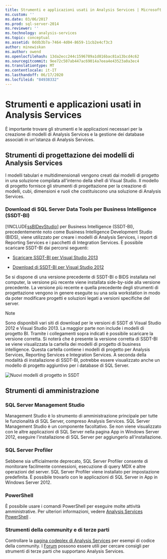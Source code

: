 ```yaml
---
title: Strumenti e applicazioni usati in Analysis Services | Microsoft Docs
ms.custom: ''
ms.date: 03/06/2017
ms.prod: sql-server-2014
ms.reviewer: ''
ms.technology: analysis-services
ms.topic: conceptual
ms.assetid: 0ddb3b7a-7464-4d04-8659-11cb2e4cf3c3
author: minewiskan
ms.author: owend
ms.openlocfilehash: 13da2ecc244c1596789a1d816bac81a13bcd4c62
ms.sourcegitcommit: 9ee72c507ab447ac69014a7eea4e43523a0a3ec4
ms.translationtype: MT
ms.contentlocale: it-IT
ms.lasthandoff: 06/17/2020
ms.locfileid: "84938332"
---
```

# <a name="tools-and-applications-used-in-analysis-services"></a>Strumenti e applicazioni usati in Analysis Services
  È importante trovare gli strumenti e le applicazioni necessari per la creazione di modelli di Analysis Services e la gestione dei database associati in un'istanza di Analysis Services.

## <a name="analysis-services-model-designers"></a>Strumenti di progettazione dei modelli di Analysis Services
 I modelli tabulari e multidimensionali vengono creati dai modelli di progetto in una soluzione compilata all'interno della shell di Visual Studio. Il modello di progetto fornisce gli strumenti di progettazione per la creazione di modelli, cubi, dimensioni e ruoli che costituiscono una soluzione di Analysis Services.

### <a name="download-sql-server-data-tools-for-business-intelligence-ssdt-bi"></a>Download di SQL Server Data Tools per Business Intelligence (SSDT-BI)
 [!INCLUDE[ssBIDevStudio](../includes/ssbidevstudio-md.md)] per Business Intelligence (SSDT-BI), precedentemente noto come Business Intelligence Development Studio (BIDS), viene utilizzato per creare i modelli di Analysis Services, i report di Reporting Services e i pacchetti di Integration Services. È possibile scaricare SSDT-BI dai percorsi seguenti:

-   [Scaricare SSDT-BI per Visual Studio 2013](https://go.microsoft.com/fwlink/p/?LinkId=396526)

-   [Download di SSDT-BI per Visual Studio 2012](https://go.microsoft.com/fwlink/p/?LinkID=273673)

 Se si dispone di una versione precedente di SSDT-BI o BIDS installata nel computer, la versione più recente viene installata side-by-side alla versione precedente. La versione più recente e quella precedente degli strumenti di progettazione vengono in genere eseguite su una sola workstation in modo da poter modificare progetti e soluzioni legati a versioni specifiche del server.

> [!NOTE]
>  Sono disponibili vari siti di download per le versioni di SSDT di Visual Studio 2012 e Visual Studio 2013. La maggior parte non include i modelli di progetto BI. Tramite i collegamenti sopra indicati è possibile scaricare la versione corretta. Si noterà che è presente la versione corretta di SSDT-BI se viene visualizzata la cartella dei modelli di progetto di business intelligence. Questa cartella contiene i modelli di progetto per Analysis Services, Reporting Services e Integration Services. A seconda della modalità di installazione di SSDT-BI, potrebbe essere visualizzato anche un modello di progetto aggiuntivo per i database di SQL Server.

 ![Nuovi modelli di progetto in SSDT](media/ssdt-biprojects.png "Nuovi modelli di progetto in SSDT")

## <a name="administrative-tools"></a>Strumenti di amministrazione

### <a name="sql-server-management-studio"></a>SQL Server Management Studio
 Management Studio è lo strumento di amministrazione principale per tutte le funzionalità di SQL Server, compreso Analysis Services. SQL Server Management Studio è un componente facoltativo. Se non viene visualizzato con le altre applicazioni di SQL Server nella pagina App in Windows Server 2012, eseguire l'installazione di SQL Server per aggiungerlo all'installazione.

### <a name="sql-server-profiler"></a>SQL Server Profiler
 Sebbene sia ufficialmente deprecato, SQL Server Profiler consente di monitorare facilmente connessioni, esecuzione di query MDX e altre operazioni del server. SQL Server Profiler viene installato per impostazione predefinita. È possibile trovarlo con le applicazioni di SQL Server in App in Windows Server 2012.

### <a name="powershell"></a>PowerShell
 È possibile usare i comandi PowerShell per eseguire molte attività amministrative. Per ulteriori informazioni, vedere [Analysis Services PowerShell](analysis-services-powershell.md) .

### <a name="community-and-third-party-tools"></a>Strumenti della community e di terze parti
 Controllare la [pagina codeplex di Analysis Services](https://sqlsrvanalysissrvcs.codeplex.com/) per esempi di codice della community. I [Forum](https://social.msdn.microsoft.com/Forums/sqlserver/home?forum=sqlanalysisservices) possono essere utili per cercare consigli per strumenti di terze parti che supportano Analysis Services.
